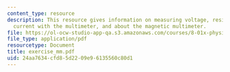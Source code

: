 ```yaml
---
content_type: resource
description: This resource gives information on measuring voltage, resistance and
  current with the multimeter, and about the magnetic multimeter.
file: https://ol-ocw-studio-app-qa.s3.amazonaws.com/courses/8-01x-physics-i-classical-mechanics-with-an-experimental-focus-fall-2002/24aa7634cfd85d2209e96135560c80d1_exercise_mm.pdf
file_type: application/pdf
resourcetype: Document
title: exercise_mm.pdf
uid: 24aa7634-cfd8-5d22-09e9-6135560c80d1
---
```

